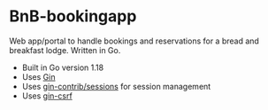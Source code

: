 # BnB-bookingapp
Web app/portal to handle bookings and reservations for a bread and breakfast lodge. Written in Go.

- Built in Go version 1.18
- Uses [Gin](github.com/gin-gonic/gin)
- Uses [gin-contrib/sessions](github.com/gin-contrib/sessions) for session management
- Uses [gin-csrf](github.com/utrack/gin-csrf) 